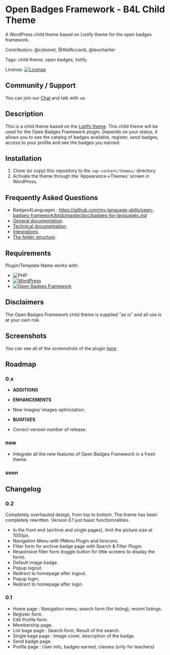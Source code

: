 # Open Badges Framework - B4L Child Theme
A WordPress child theme based on Listify theme for the open badges framework.

Contributors: @colomet, @AleRiccardi, @leocharlier

Tags: child theme, open badges, listify.

License:  [![License](https://img.shields.io/badge/license-GPL--2.0%2B-red.svg)](https://github.com/Books4Languages/pressbooks-metadata-related_content/blob/master/license.txt)

## Community / Support

You can join our [Chat](https://gitter.im/open-badges-framework "chat" ) and talk with us.

## Description

This is a child theme based on the [Listify theme](http://listify.astoundify.com/). This child theme will be used for the Open Badges Framework plugin. Depends on your status, it allows you to see the catalog of badges available, register, send badges, access to your profile and see the badges you earned.

## Installation

1. Clone (or copy) this repository to the `/wp-content/themes/` directory.
1. Activate the theme through the 'Appearance->Themes' screen in WordPress.

## Frequently Asked Questions

* Badges4Languages : https://github.com/my-language-skills/open-badges-framework/blob/master/doc/badges-for-languages.md
* [General documentation](doc/documentation-general.md).
* [Technical documentation](doc/documentation-technical.md).
* [Integrations](doc/documentation-integrations.md).
* [The folder structure](doc/folder-structure.md).

## Requirements

Plugin/Template Name works with:

 * ![PHP](https://img.shields.io/badge/PHP-7.0-blue.svg)
 * [![WordPress](https://img.shields.io/badge/Wordpress-4.9.5-green.svg)](https://codex.wordpress.org/Version_4.9.5)
 * [![Open Badges Framework](https://img.shields.io/badge/Open%20Badges%20Framework-1.0-brightgreen.svg)](https://github.com/my-language-skills/open-badges-framework/releases/tag/1.0)

## Disclaimers

The Open Badges Framework child theme is supplied "as is" and all use is at your own risk.

## Screenshots

You can see all of the screenshots of the plugin [here](doc/screenshots.md "screenshots").

## Roadmap

### 0.x

 * **ADDITIONS**

 * **ENHANCEMENTS**
  * New images/ images optimization.

 * **BUGFIXES**
  * Correct version number of release.

### now
 * Integrate all the new features of Open Badges Framework in a fresh theme.

### soon

## Changelog

### 0.2
Completely overhauled design, from top to bottom. The theme has been completely rewritten. Version 0.1 just basic functionnalities.
 * In the front end (archive and single pages), limit the picture size at 1000px.
 * Navigation Menu with IfMenu Plugin and Ionicons.
 * Filter form for archive badge page with Search & Filter Plugin.
 * Responsive filter form (toggle button for little screens to display the form).
 * Default image badge.
 * Popup logout.
 * Redirect to homepage after logout.
 * Popup login.
 * Redirect to homepage after login.

### 0.1
 * Home page : Navigation menu, search form (for listing), recent listings.
 * Register form.
 * Edit Profile form.
 * Membership page.
 * List bage page : Search form, Result of the search.
 * Single bage page : Image cover, description of the badge.
 * Send badge page.
 * Profile page : User info, badges earned, classes (only for teachers)
